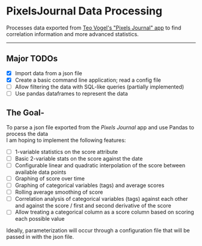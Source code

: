 # PixelsJournal Data Processing
 Processes data exported from [Teo Vogel's "Pixels Journal" app](https://teovogel.me/pixels/) to find correlation information and more advanced statistics. 

---

## Major TODOs
- [X] Import data from a json file
- [X] Create a basic command line application; read a config file
- [ ] Allow filtering the data with SQL-like queries (partially implemented)
- [ ] Use pandas dataframes to represent the data

## The Goal-
To parse a json file exported from the _Pixels Journal_ app and use Pandas to process the data  
I am hoping to implement the following features:
- [ ] 1-variable statistics on the score attribute
- [ ] Basic 2-variable stats on the score against the date
- [ ] Configurable linear and quadratic interpolation of the score between available data points
- [ ] Graphing of score over time
- [ ] Graphing of categorical variables (tags) and average scores
- [ ] Rolling average smoothing of score
- [ ] Correlation analysis of categorical variables (tags) against each other and against the score / first and second derivative of the score
- [ ] Allow treating a categorical column as a score column based on scoring each possible value

Ideally, parameterization will occur through a configuration file that will be passed in with the json file.
